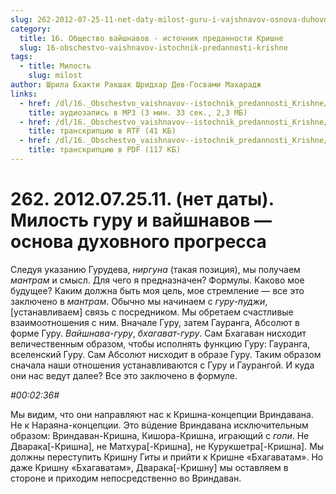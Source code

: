 ```yaml
---
slug: 262-2012-07-25-11-net-daty-milost-guru-i-vajshnavov-osnova-duhovnogo-progressa
category:
  title: 16. Общество вайшнавов - источник преданности Кришне
  slug: 16-obschestvo-vaishnavov-istochnik-predannosti-krishne
tags:
  - title: Милость
    slug: milost
author: Шрила Бхакти Ракшак Шридхар Дев-Госвами Махарадж
links:
  - href: /dl/16._Obschestvo_vaishnavov--istochnik_predannosti_Krishne/262_2012.07.25.11_SridharMj_Milost_guru_i_vaishnavov-osnova_duhovnogo_progressa.mp3
    title: аудиозапись в MP3 (3 мин. 33 сек., 2,3 МБ)
  - href: /dl/16._Obschestvo_vaishnavov--istochnik_predannosti_Krishne/262_2012.07.25.11_SridharMj_Milost_guru_i_vaishnavov-osnova_duhovnogo_progressa.rtf
    title: транскрипцию в RTF (41 КБ)
  - href: /dl/16._Obschestvo_vaishnavov--istochnik_predannosti_Krishne/262_2012.07.25.11_SridharMj_Milost_guru_i_vaishnavov-osnova_duhovnogo_progressa.pdf
    title: транскрипцию в PDF (117 КБ)
---
```


# 262. 2012.07.25.11. (нет даты). Милость гуру и вайшнавов — основа духовного прогресса

Следуя указанию Гурудева, *ниргуна* (такая позиция), мы получаем *мантрам* и смысл. Для чего я предназначен? Формулы. Каково мое будущее? Каким должна быть моя цель, мое стремление — все это заключено в *мантрам*. Обычно мы начинаем с *гуру-пуджи*, [устанавливаем] связь с посредником. Мы обретаем счастливые взаимоотношения с ним. Вначале Гуру, затем Гауранга, Абсолют в форме Гуру. *Вайшнава-гуру*, *бхагават-гуру*. Сам Бхагаван нисходит величественным образом, чтобы исполнять функцию Гуру: Гауранга, вселенский Гуру. Сам Абсолют нисходит в образе Гуру. Таким образом сначала наши отношения устанавливаются с Гуру и Гаурангой. И куда они нас ведут далее? Все это заключено в формуле.

*#00:02:36#*

Мы видим, что они направляют нас к Кришна-концепции Вриндавана. Не к Нараяна-концепции. Это вúдение Вриндавана исключительным образом: Вриндаван-Кришна, Кишора-Кришна, играющий с *гопи*. Не Дварака[-Кришна], не Матхура[-Кришна], не Курукшетра[-Кришна]. Мы должны переступить Кришну Гиты и прийти к Кришне «Бхагаватам». Но даже Кришну «Бхагаватам», Дварака[-Кришну] мы оставляем в стороне и приходим непосредственно во Вриндаван.

